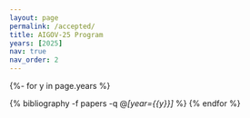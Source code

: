 ```yaml
---
layout: page
permalink: /accepted/
title: AIGOV-25 Program
years: [2025]
nav: true
nav_order: 2
---
```

<!-- _pages/publications.md -->

<div class="publications">

{%- for y in page.years %}

<!--h2 class="year">{{y}}</h2-->

  {% bibliography -f papers -q @*[year={{y}}]* %}
{% endfor %}

</div>
